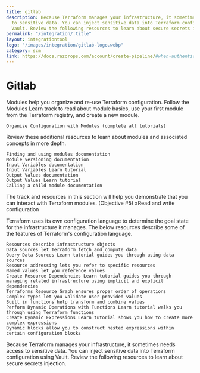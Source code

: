 ```yaml
---
title: gitlab
description: Because Terraform manages your infrastructure, it sometimes needs access
  to sensitive data. You can inject sensitive data into Terraform configuration using
  Vault. Review the following resources to learn about secure secrets injection.
permalink: "/integration/:title"
layout: integrationtool
logo: "/images/integration/gitlab-logo.webp"
category: scm
link: https://docs.razorops.com/account/create-pipeline/#when-authenticated-with-gitlab
---
```


# Gitlab

Modules help you organize and re-use Terraform configuration. Follow the Modules Learn track to read about module basics, use your first module from the Terraform registry, and create a new module.

    Organize Configuration with Modules (complete all tutorials)

Review these additional resources to learn about modules and associated concepts in more depth.

    Finding and using modules documentation
    Module versioning documentation
    Input Variables documentation
    Input Variables Learn tutorial
    Output Values documentation
    Output Values Learn tutorial
    Calling a child module documentation

The track and resources in this section will help you demonstrate that you can interact with Terraform modules. (Objective #5)
»Read and write configuration

Terraform uses its own configuration language to determine the goal state for the infrastructure it manages. The below resources describe some of the features of Terraform's configuration language.

    Resources describe infrastructure objects
    Data sources let Terraform fetch and compute data
    Query Data Sources Learn tutorial guides you through using data sources
    Resource addressing lets you refer to specific resources
    Named values let you reference values
    Create Resource Dependencies Learn tutorial guides you through managing related infrastructure using implicit and explicit dependencies
    Terraforms Resource Graph ensures proper order of operations
    Complex types let you validate user-provided values
    Built in functions help transform and combine values
    Perform Dynamic Operations with Functions Learn tutorial walks you through using Terraform functions
    Create Dynamic Expressions Learn tutorial shows you how to create more complex expressions
    Dynamic blocks allow you to construct nested expressions within certain configuration blocks

Because Terraform manages your infrastructure, it sometimes needs access to sensitive data. You can inject sensitive data into Terraform configuration using Vault. Review the following resources to learn about secure secrets injection.
